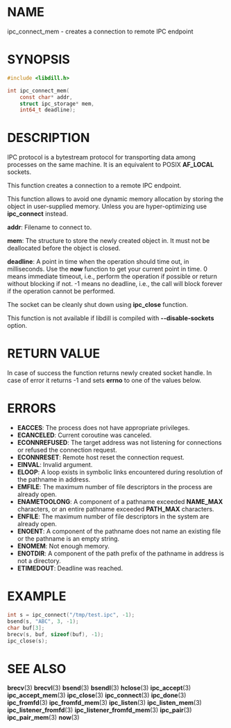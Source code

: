 # NAME

 ipc_connect_mem - creates a connection to remote IPC endpoint

# SYNOPSIS

```c
#include <libdill.h>

int ipc_connect_mem(
    const char* addr,
    struct ipc_storage* mem,
    int64_t deadline);
```

# DESCRIPTION

 IPC  protocol is a bytestream protocol for transporting data among processes on the same machine.  It is an equivalent to POSIX **AF_LOCAL** sockets.

 This function creates a connection to a remote IPC endpoint.

 This function allows to avoid one dynamic memory allocation by storing the object in user-supplied memory. Unless you are hyper-optimizing use **ipc_connect** instead.

 **addr**: Filename to connect to.

 **mem**: The structure to store the newly created object in. It must not be deallocated before the object is closed.

 **deadline**: A point in time when the operation should time out, in milliseconds. Use the **now** function to get your current point in time. 0 means immediate timeout, i.e., perform the operation if possible or return without blocking if not. -1 means no deadline, i.e., the call will block forever if the operation cannot be performed.

 The socket can be cleanly shut down using **ipc_close** function.

 This function is not available if libdill is compiled with **--disable-sockets** option.

# RETURN VALUE

 In case of success the function returns newly created socket handle. In case of error it returns -1 and sets **errno** to one of the values below.

# ERRORS

* **EACCES**: The process does not have appropriate privileges.
* **ECANCELED**: Current coroutine was canceled.
* **ECONNREFUSED**: The target address was not listening for connections or refused the connection request.
* **ECONNRESET**: Remote host reset the connection request.
* **EINVAL**: Invalid argument.
* **ELOOP**: A loop exists in symbolic links encountered during resolution of the pathname in address.
* **EMFILE**: The maximum number of file descriptors in the process are already open.
* **ENAMETOOLONG**: A component of a pathname exceeded **NAME_MAX** characters, or an entire pathname exceeded **PATH_MAX** characters.
* **ENFILE**: The maximum number of file descriptors in the system are already open.
* **ENOENT**: A component of the pathname does not name an existing file or the pathname is an empty string.
* **ENOMEM**: Not enough memory.
* **ENOTDIR**: A component of the path prefix of the pathname in address is not a directory.
* **ETIMEDOUT**: Deadline was reached.

# EXAMPLE

```c
int s = ipc_connect("/tmp/test.ipc", -1);
bsend(s, "ABC", 3, -1);
char buf[3];
brecv(s, buf, sizeof(buf), -1);
ipc_close(s);
```

# SEE ALSO

 **brecv**(3) **brecvl**(3) **bsend**(3) **bsendl**(3) **hclose**(3) **ipc_accept**(3) **ipc_accept_mem**(3) **ipc_close**(3) **ipc_connect**(3) **ipc_done**(3) **ipc_fromfd**(3) **ipc_fromfd_mem**(3) **ipc_listen**(3) **ipc_listen_mem**(3) **ipc_listener_fromfd**(3) **ipc_listener_fromfd_mem**(3) **ipc_pair**(3) **ipc_pair_mem**(3) **now**(3) 

